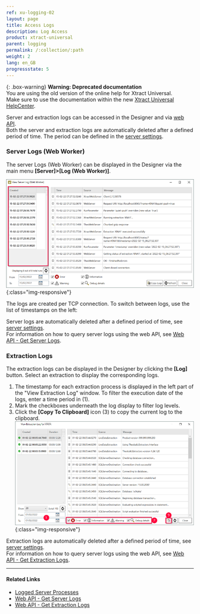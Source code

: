 ```yaml
---
ref: xu-logging-02
layout: page
title: Access Logs
description: Log Access
product: xtract-universal
parent: logging
permalink: /:collection/:path
weight: 2
lang: en_GB
progressstate: 5
---
```


{: .box-warning}
**Warning: Deprecated documentation** <br>
You are using the old version of the online help for Xtract Universal.<br>
Make sure to use the documentation within the new [Xtract Universal HelpCenter](https://helpcenter.theobald-software.com/xtract-universal/documentation/introduction/).


Server and extraction logs can be accessed in the Designer and via [web API](../web-api).<br>
Both the server and extraction logs are automatically deleted after a defined period of time. 
The period can be defined in the [server settings](../server/server-settings).

### Server Logs (Web Worker)

The server Logs (Web Worker) can be displayed in the Designer via the main menu **[Server]>[Log (Web Worker)]**.

![View-Server-Log](/img/content/View-Server-Log.png){:class="img-responsive"}

The logs are created per TCP connection. 
To switch between logs, use the list of timestamps on the left:
 
Server logs are automatically deleted after a defined period of time, see [server settings](../server/server-settings).<br>
For information on how to query server logs using the web API, see [Web API - Get Server Logs](../web-api#get-server-logs).

### Extraction Logs

The extraction logs can be displayed in the Designer by clicking the **[Log]** button. 
Select an extraction to display the corresponding logs. 

1. The timestamp for each extraction process is displayed in the left part of the "View Extraction Log" window.
To filter the execution date of the logs, enter a time period in (1).
2. Mark the checkboxes underneath the log display to filter log levels.
3. Click the **[Copy To Clipboard]** icon (3) to copy the current log to the clipboard. <bR>
![View-Extraction-Log](/img/content/View-Extraction-Log.png){:class="img-responsive"} 

Extraction logs are automatically deleted after a defined period of time, see [server settings](../server/server-settings).<br>
For information on how to query server logs using the web API, see [Web API - Get Extraction Logs](../web-api#get-extraction-logs).


****
#### Related Links
- [Logged Server Processes](../server)
- [Web API - Get Server Logs](../web-api#get-server-logs)
- [Web API - Get Extraction Logs](../web-api#get-extraction-logs)